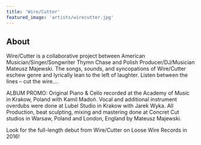 ```yaml
---
title: 'Wire/Cutter'
featured_image: 'artists/wirecutter.jpg'
---
```


## About

Wire/Cutter is a collaborative project between American Musician/Singer/Songwriter Thymn Chase and Polish Producer/DJ/Musician Mateusz Majewski. The songs, sounds, and syncopations of Wire/Cutter eschew genre and lyrically lean to the left of laughter. Listen between the lines – cut the wire....

ALBUM PROMO: Original Piano & Cello recorded at the Academy of Music in Krakow, Poland with Kamil Madoń. Vocal and additional instrument overdubs were done at Lubel Studio in Krakow with Jarek Wyka. All Production, beat sculpting, mixing and mastering done at Concret Cut studios in Warsaw, Poland and London, England by Mateusz Majewski. 

Look for the full-length debut from Wire/Cutter on Loose Wire Records in 2016!
